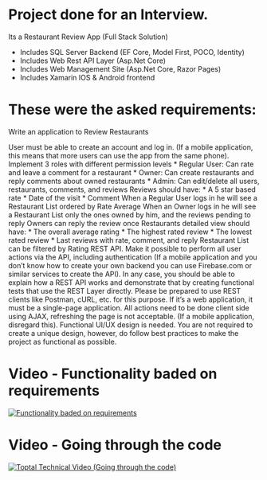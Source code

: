 # Project done for an Interview.

Its a Restaurant Review App (Full Stack Solution)
- Includes SQL Server Backend  (EF Core, Model First, POCO, Identity)
- Includes Web Rest API Layer (Asp.Net Core)
- Includes Web Management Site (Asp.Net Core, Razor Pages)
- Includes Xamarin IOS & Android frontend


# These were the asked requirements:

Write an application to Review Restaurants

User must be able to create an account and log in. (If a mobile application, this means that more users can use the app from the same phone).
Implement 3 roles with different permission levels
    * Regular User: Can rate and leave a comment for a restaurant
    * Owner: Can create restaurants and reply comments about owned restaurants
    * Admin: Can edit/delete all users, restaurants, comments, and reviews
Reviews should have:
    * A 5 star based rate
    * Date of the visit
    * Comment 
When a Regular User logs in he will see a Restaurant List ordered by Rate Average
When an Owner logs in he will see a Restaurant List only the ones owned by him, and the reviews pending to reply
Owners can reply the review once
Restaurants detailed view should have:
    * The overall average rating
    * The highest rated review
    * The lowest rated review
    * Last reviews with rate, comment, and reply
Restaurant List can be filtered by Rating
REST API. Make it possible to perform all user actions via the API, including authentication (If a mobile application and you don’t know how to create your own backend you can use Firebase.com or similar services to create the API).
In any case, you should be able to explain how a REST API works and demonstrate that by creating functional tests that use the REST Layer directly. Please be prepared to use REST clients like Postman, cURL, etc. for this purpose.
If it’s a web application, it must be a single-page application. All actions need to be done client side using AJAX, refreshing the page is not acceptable. (If a mobile application, disregard this).
Functional UI/UX design is needed. You are not required to create a unique design, however, do follow best practices to make the project as functional as possible.


# Video - Functionality baded on requirements

[![Functionality baded on requirements](https://img.youtube.com/vi/C0ZrcUjkF-k/0.jpg)](http://www.youtube.com/watch?v=C0ZrcUjkF-k)

# Video - Going through the code

[![Toptal Technical Video (Going through the code)](https://img.youtube.com/vi/O9bznjWsttY/0.jpg)](http://www.youtube.com/watch?v=O9bznjWsttY)
